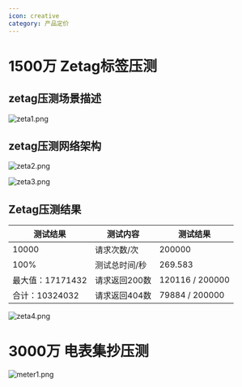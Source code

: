 ```yaml
---
icon: creative
category: 产品定价
---
```


# 1500万 Zetag标签压测

## zetag压测场景描述

![zeta1.png](http://dgiot-1253666439.cos.ap-shanghai-fsi.myqcloud.com/product/dgtest/zeta1.png)

## zetag压测网络架构

![zeta2.png](http://dgiot-1253666439.cos.ap-shanghai-fsi.myqcloud.com/product/dgtest/zeta2.png)

![zeta3.png](http://dgiot-1253666439.cos.ap-shanghai-fsi.myqcloud.com/product/dgtest/zeta3.png)

## Zetag压测结果

| 测试结果 | 测试内容  | 测试结果|
| ------------ | ------------ |-----|
|10000|	请求次数/次|	200000|
|100%	|测试总时间/秒|	269.583|
|最大值：17171432|	请求返回200数 | 	120116 / 200000|
|合计：10324032|	请求返回404数 | 	79884 / 200000 |

![zeta4.png](http://dgiot-1253666439.cos.ap-shanghai-fsi.myqcloud.com/product/dgtest/zeta4.png)

# 3000万 电表集抄压测

![meter1.png](http://dgiot-1253666439.cos.ap-shanghai-fsi.myqcloud.com/product/dgtest/meter1.png)